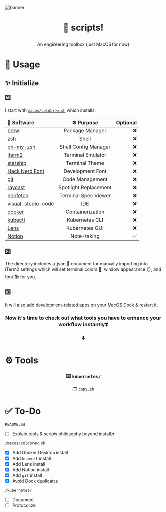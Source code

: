 ![banner](banner.png)


<h1 align="center">

📄 scripts!

</h1>
<p align="center">
An engineering toolbox (just MacOS for now)
</p>

# 🚀 Usage

## ✨ Initialize

### 1️⃣
I start with 
[`macos/coldbrew.sh`](https://github.com/DylanAlloy/scripts/blob/main/macos/coldbrew.sh) which installs:

<table align="center">
<thead>
<tr>
<th style="text-align:left">📁 Software</th>
<th style="text-align:center">⚙ Purpose</th>
<th style="text-align:right">Optional</th>
</tr>
</thead>
<tbody>
<tr>
<td style="text-align:left"><a href="https://brew.sh">brew</a></td>
<td style="text-align:center">Package Manager</td>
<td style="text-align:right">❌</td>
</tr>
<tr>
<td style="text-align:left"><a href="https://zsh.org">zsh</a></td>
<td style="text-align:center">Shell</td>
<td style="text-align:right">❌</td>
</tr>
<tr>
<td style="text-align:left"><a href="https://ohmyz.sh">oh-my-zsh</a></td>
<td style="text-align:center">Shell Config Manager</td>
<td style="text-align:right">❌</td>
</tr>
<tr>
<td style="text-align:left"><a href="https://iterm2.com">iterm2</a></td>
<td style="text-align:center">Terminal Emulator</td>
<td style="text-align:right">❌</td>
</tr>
<tr>
<td style="text-align:left"><a href="https://starship.rs/guide/">starship</a></td>
<td style="text-align:center">Terminal Theme</td>
<td style="text-align:right">❌</td>
</tr>
<tr>
<td style="text-align:left"><a href="https://github.com/ryanoasis/nerd-fonts/tree/master/patched-fonts/Hack">Hack Nerd Font</a></td>
<td style="text-align:center">Development Font</td>
<td style="text-align:right">❌</td>
</tr>
<tr>
<td style="text-align:left"><a href="https://git-scm.com">git</a></td>
<td style="text-align:center">Code Management</td>
<td style="text-align:right">❌</td>
</tr>
<tr>
<td style="text-align:left"><a href="https://www.raycast.com">raycast</a></td>
<td style="text-align:center">Spotlight Replacement</td>
<td style="text-align:right">❌</td>
</tr>
<tr>
<td style="text-align:left"><a href="https://github.com/dylanaraps/neofetch">neofetch</a></td>
<td style="text-align:center">Terminal Spec Viewer</td>
<td style="text-align:right">❌</td>
</tr>
<tr>
<td style="text-align:left"><a href="https://code.visualstudio.com">visual-studio-code</a></td>
<td style="text-align:center">IDE</td>
<td style="text-align:right">❌</td>
</tr>
<tr>
<td style="text-align:left"><a href="https://www.docker.com">docker</a></td>
<td style="text-align:center">Containerization</td>
<td style="text-align:right">❌</td>
</tr>
<tr>
<td style="text-align:left"><a href="https://kubernetes.io/docs/tasks/tools/">kubectl</a></td>
<td style="text-align:center">Kubernetes CLI</td>
<td style="text-align:right">❌</td>
</tr>
<tr>
<td style="text-align:left"><a href="https://k8slens.dev">Lens</a></td>
<td style="text-align:center">Kubernetes GUI</td>
<td style="text-align:right">❌</td>
</tr>
<tr>
<td style="text-align:left"><a href="https://www.notion.so">Notion</a></td>
<td style="text-align:center">Note-taking</td>
<td style="text-align:right">✅</td>
</tr>
</tbody>
</table>

</p>

### 2️⃣ 
The directory includes a .json 📝 document for manually importing into iTerm2 settings which will set terminal colors 🎨, window appearance 🪞, and font 📚 for you.

### 3️⃣
It will also add development-related apps on your MacOS Dock & restart it.

<h3 align="center">
Now it's time to check out what tools you have to enhance your workflow instantly❣️

⬇️
</h3>

# ⚙️ Tools

<h3 align="center" id="-kubernetes-">⌨️ <code>kubernetes/</code></h3>
<p align="center">
    🗂️ <a href="https://github.com/DylanAlloy/scripts/blob/main/kubernetes/copy.sh"><code>copy.sh</code></a>
</p>

# ✅ To-Do

`README.md`
- [ ] Explain tools & scripts philosophy beyond installer

`/macos/coldbrew.sh`
- [x] Add Docker Desktop install
- [x] Add `kubectl` install
- [x] Add Lens install
- [x] Add Notion install
- [x] Add `git` install
- [x] Avoid Dock duplicates

`/kubernetes/`
- [ ] Document
- [ ] Protocolize